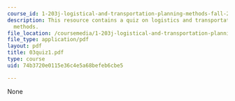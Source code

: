 ```yaml
---
course_id: 1-203j-logistical-and-transportation-planning-methods-fall-2006
description: This resource contains a quiz on logistics and transportation planning
  methods.
file_location: /coursemedia/1-203j-logistical-and-transportation-planning-methods-fall-2006/74b3720e0115e36c4e5a68befeb6cbe5_03quiz1.pdf
file_type: application/pdf
layout: pdf
title: 03quiz1.pdf
type: course
uid: 74b3720e0115e36c4e5a68befeb6cbe5

---
```

None